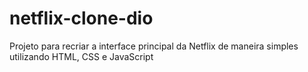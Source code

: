 # netflix-clone-dio
Projeto para recriar a interface principal da Netflix de maneira simples utilizando HTML, CSS e JavaScript
